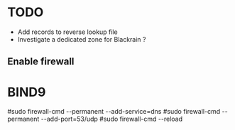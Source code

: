 TODO
====
- Add records to reverse lookup file
- Investigate a dedicated zone for Blackrain ?



Enable firewall
---------------
# BIND9
#sudo firewall-cmd --permanent --add-service=dns
#sudo firewall-cmd --permanent --add-port=53/udp
#sudo firewall-cmd --reload
